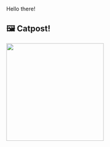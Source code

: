 Hello there!



## 🖼️ Catpost!

<sub>
    <img src="https://cdn2.thecatapi.com/images/eh5.jpg" height="256">
</sub>

